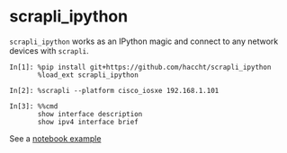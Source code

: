 # scrapli_ipython

`scrapli_ipython` works as an IPython magic and connect to any network devices with `scrapli`.

```
In[1]: %pip install git+https://github.com/haccht/scrapli_ipython
       %load_ext scrapli_ipython

In[2]: %scrapli --platform cisco_iosxe 192.168.1.101

In[3]: %%cmd
       show interface description
       show ipv4 interface brief
```

See a [notebook example](https://github.com/haccht/scrapli_ipython/blob/master/demo.ipynb)
